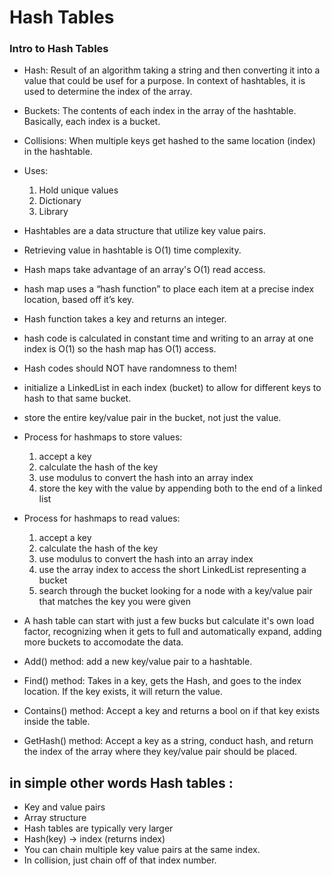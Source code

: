 # Hash Tables

### Intro to Hash Tables
- Hash: Result of an algorithm taking a string and then converting it into a value that could be usef for a purpose. In context of hashtables, it is used to determine the index of the array. 
- Buckets: The contents of each index in the array of the hashtable. Basically, each index is a bucket.
- Collisions: When multiple keys get hashed to the same location (index) in the hashtable. 
- Uses:
  1. Hold unique values
  2. Dictionary
  3. Library
   
- Hashtables are a data structure that utilize key value pairs.
- Retrieving value in hashtable is O(1) time complexity.

- Hash maps take advantage of an array's O(1) read access. 
- hash map uses a “hash function” to place each item at a precise index location, based off it’s key.
- Hash function takes a key and returns an integer.
- hash code is calculated in constant time and writing to an array at one index is O(1) so the hash map has O(1) access.
- Hash codes should NOT have randomness to them!

- initialize a LinkedList in each index (bucket) to allow for different keys to hash to that same bucket.  
- store the entire key/value pair in the bucket, not just the value.

- Process for hashmaps to store values:
  1. accept a key
  2. calculate the hash of the key
  3. use modulus to convert the hash into an array index
  4. store the key with the value by appending both to the end of a linked list
- Process for hashmaps to read values:
  1. accept a key
  2. calculate the hash of the key
  3. use modulus to convert the hash into an array index
  4. use the array index to access the short LinkedList representing a bucket
  5. search through the bucket looking for a node with a key/value pair that matches the key you were given
- A hash table can start with just a few bucks but calculate it's own load factor, recognizing when it gets to full and automatically expand, adding more buckets to accomodate the data.
- Add() method: add a new key/value pair to a hashtable.
- Find() method: Takes in a key, gets the Hash, and goes to the index location. If the key exists, it will return the value.
- Contains() method: Accept a key and returns a bool on if that key exists inside the table. 
- GetHash() method: Accept a key as a string, conduct hash, and return the index of the array where they key/value pair should be placed. 

## in simple other words Hash tables :
- Key and value pairs
- Array structure
- Hash tables are typically very larger
- Hash(key) -> index (returns index)
- You can chain multiple key value pairs at the same index. 
- In collision, just chain off of that index number. 